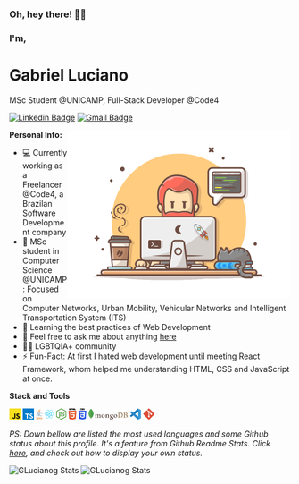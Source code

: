 ### Oh, hey there! 👋😀
### I'm,
# Gabriel Luciano

MSc Student @UNICAMP, Full-Stack Developer @Code4

[![Linkedin Badge](https://img.shields.io/badge/-Gabriel%20Luciano-6633cc?style=flat-square&logo=Linkedin&logoColor=white&link=https://www.linkedin.com/in/gabrielluciano/)](https://www.linkedin.com/in/gabrielluciano/) 
[![Gmail Badge](https://img.shields.io/badge/-gomeslucianogabriel@gmail.com-6633cc?style=flat-square&logo=Gmail&logoColor=white&link=mailto:gomeslucianogabriel@gmail.com)](mailto:gomeslucianogabriel@gmail.com)

<img align='right' src="https://github.com/glucianog/glucianog/blob/master/assets/developer.png?raw=true" width="400">

**Personal Info:**

- 💻 Currently working as a Freelancer @Code4, a Brazilan Software Development company
- 🔬 MSc student in Computer Science @UNICAMP: Focused on Computer Networks, Urban Mobility, Vehicular Networks and Intelligent Transportation System (ITS)
- 🌱 Learning the best practices of Web Development
- 💬 Feel free to ask me about anything [here](https://github.com/glucianog/glucianog/issues)
- 🏳‍🌈 LGBTQIA+ community
- ⚡️ Fun-Fact: At first I hated web development until meeting React Framework, whom helped me understanding HTML, CSS and JavaScript at once.


**Stack and Tools**  

<code><img height="20" src="https://raw.githubusercontent.com/glucianog/glucianog/60f9d55b71ecaef617e00d745bb4eb738676e107/assets/icons/javascript.svg"></code>
<code><img height="20" src="https://raw.githubusercontent.com/glucianog/glucianog/60f9d55b71ecaef617e00d745bb4eb738676e107/assets/icons/typescript.svg"></code>
<code><img height="20" src="https://raw.githubusercontent.com/glucianog/glucianog/60f9d55b71ecaef617e00d745bb4eb738676e107/assets/icons/java.svg"></code>
<code><img height="20" src="https://raw.githubusercontent.com/glucianog/glucianog/60f9d55b71ecaef617e00d745bb4eb738676e107/assets/icons/react.svg"></code>
<code><img height="20" src="https://raw.githubusercontent.com/glucianog/glucianog/60f9d55b71ecaef617e00d745bb4eb738676e107/assets/icons/nodejs.svg"></code>
<code><img height="20" src="https://raw.githubusercontent.com/glucianog/glucianog/60f9d55b71ecaef617e00d745bb4eb738676e107/assets/icons/html5.svg"></code>
<code><img height="20" src="https://raw.githubusercontent.com/glucianog/glucianog/60f9d55b71ecaef617e00d745bb4eb738676e107/assets/icons/css3.svg"></code>
<code><img height="20" src="https://raw.githubusercontent.com/glucianog/glucianog/60f9d55b71ecaef617e00d745bb4eb738676e107/assets/icons/mongodb.svg"></code>
<code><img height="20" src="https://raw.githubusercontent.com/glucianog/glucianog/60f9d55b71ecaef617e00d745bb4eb738676e107/assets/icons/vscode.svg"></code>
<code><img height="20" src="https://raw.githubusercontent.com/glucianog/glucianog/60f9d55b71ecaef617e00d745bb4eb738676e107/assets/icons/git.svg"></code>
  
*PS: Down bellow are listed the most used languages and some Github status about this profile. It's a feature from Github Readme Stats. Click [here](https://github.com/anuraghazra/github-readme-stats), and check out how to display your own status.*

![GLucianog Stats](https://github-readme-stats.vercel.app/api/top-langs/?username=glucianog&show_icons=true&hide_border=true&layout=compact)
![GLucianog Stats](https://github-readme-stats.vercel.app/api?username=glucianog&show_icons=true)
